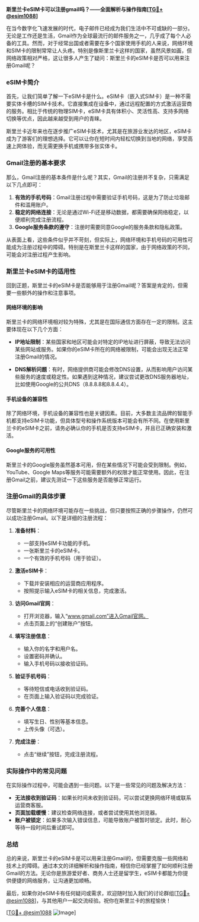 **斯里兰卡eSIM卡可以注册gmail吗？——全面解析与操作指南[[TG💪+ @esim1088](https://t.me/s/esim1088)]**

在当今数字化飞速发展的时代，电子邮件已经成为我们生活中不可或缺的一部分。无论是工作还是生活，Gmail作为全球最流行的邮件服务之一，几乎成了每个人必备的工具。然而，对于经常出国或者需要在多个国家使用手机的人来说，网络环境和SIM卡的限制常常让人头疼。特别是像斯里兰卡这样的国家，虽然风景如画，但网络政策相对严格，这让很多人产生了疑问：斯里兰卡的eSIM卡是否可以用来注册Gmail呢？

### eSIM卡简介

首先，让我们简单了解一下eSIM卡是什么。eSIM卡（嵌入式SIM卡）是一种不需要实体卡槽的SIM卡技术。它直接集成在设备中，通过远程配置的方式激活运营商的服务。相比于传统的物理SIM卡，eSIM卡具有体积小、灵活性高、支持多网络切换等优点，因此越来越受到用户的青睐。

斯里兰卡近年来也在逐步推广eSIM卡技术，尤其是在旅游业发达的地区，eSIM卡成为了游客们的理想选择。它可以让你在短时间内轻松切换到当地的网络，享受高速上网体验，而无需更换手机或携带多张实体卡。

### Gmail注册的基本要求

那么，Gmail注册的基本条件是什么呢？其实，Gmail的注册并不复杂，只需满足以下几点即可：

1. **有效的手机号码**：Gmail注册过程中需要验证手机号码，这是为了防止垃圾邮件和滥用账户。
2. **稳定的网络连接**：无论是通过Wi-Fi还是移动数据，都需要确保网络稳定，以便顺利完成注册流程。
3. **Google服务条款的遵守**：注册时需要同意Google的服务条款和隐私政策。

从表面上看，这些条件似乎并不苛刻，但实际上，网络环境和手机号码的可用性可能成为注册过程中的障碍。特别是在斯里兰卡这样的国家，由于网络政策的不同，可能会对注册过程产生影响。

### 斯里兰卡eSIM卡的适用性

回到正题，斯里兰卡的eSIM卡是否能够用于注册Gmail呢？答案是肯定的，但需要一些额外的操作和注意事项。

#### 网络环境的影响

斯里兰卡的网络环境相对较为特殊，尤其是在国际通信方面存在一定的限制。这主要体现在以下几个方面：

- **IP地址限制**：某些国家和地区可能会对特定的IP地址进行屏蔽，导致无法访问某些网站或服务。如果你的eSIM卡所在的网络被限制，可能会出现无法正常注册Gmail的情况。
  
- **DNS解析问题**：有时，网络提供商可能会修改DNS设置，从而影响用户访问某些服务的速度或稳定性。如果遇到这种情况，建议尝试更改DNS服务器地址，比如使用Google的公共DNS（8.8.8.8和8.8.4.4）。

#### 手机设备的兼容性

除了网络环境，手机设备的兼容性也是关键因素。目前，大多数主流品牌的智能手机都支持eSIM卡功能，但具体型号和操作系统版本可能会有所不同。在使用斯里兰卡的eSIM卡之前，请务必确认你的手机是否支持eSIM卡，并且已正确安装和激活。

#### Google服务的可用性

斯里兰卡的Google服务虽然基本可用，但在某些情况下可能会受到限制。例如，YouTube、Google Maps等服务可能需要额外的权限才能正常使用。因此，在注册Gmail之前，建议先测试一下这些服务是否能够正常运行。

### 注册Gmail的具体步骤

尽管斯里兰卡的网络环境可能存在一些挑战，但只要按照正确的步骤操作，仍然可以成功注册Gmail。以下是详细的注册流程：

1. **准备材料**：
   - 一部支持eSIM卡功能的手机。
   - 一张斯里兰卡的eSIM卡。
   - 一个有效的手机号码（用于验证）。

2. **激活eSIM卡**：
   - 下载并安装相应的运营商应用程序。
   - 按照提示输入eSIM卡的相关信息，完成激活。

3. **访问Gmail官网**：
   - 打开浏览器，输入“www.gmail.com”进入Gmail官网。
   - 点击页面上的“创建账户”按钮。

4. **填写注册信息**：
   - 输入你的名字和用户名。
   - 设置密码并确认。
   - 输入手机号码以接收验证码。

5. **验证手机号码**：
   - 等待短信或电话收到验证码。
   - 在页面上输入验证码以完成验证。

6. **完善个人信息**：
   - 填写生日、性别等基本信息。
   - 上传头像（可选）。

7. **完成注册**：
   - 点击“继续”按钮，完成注册流程。

### 实际操作中的常见问题

在实际操作过程中，可能会遇到一些问题。以下是一些常见的问题及解决方法：

- **无法接收到验证码**：如果长时间未收到验证码，可以尝试更换网络环境或联系运营商客服。
- **页面加载缓慢**：建议检查网络连接，或者尝试使用其他浏览器。
- **账户被锁定**：如果多次输入错误信息，可能导致账户被暂时锁定。此时，耐心等待一段时间后重试即可。

### 总结

总的来说，斯里兰卡的eSIM卡是可以用来注册Gmail的，但需要克服一些网络和技术上的障碍。通过本文的详细解析和操作指南，相信你已经掌握了如何顺利注册Gmail的方法。无论你是旅游爱好者、商务人士还是留学生，eSIM卡都能为你提供便捷的网络服务，让沟通更加顺畅。

最后，如果你对eSIM卡有任何疑问或需求，欢迎随时加入我们的讨论群组[[TG💪+ @esim1088](https://t.me/s/esim1088)]，与其他用户一起交流经验。祝你在斯里兰卡的旅程愉快！

[[TG💪+ @esim1088](https://t.me/s/esim1088) ![Image](https://i.postimg.cc/4NQfJmqS/Snipaste-2025-05-13-00-14-12.png)]